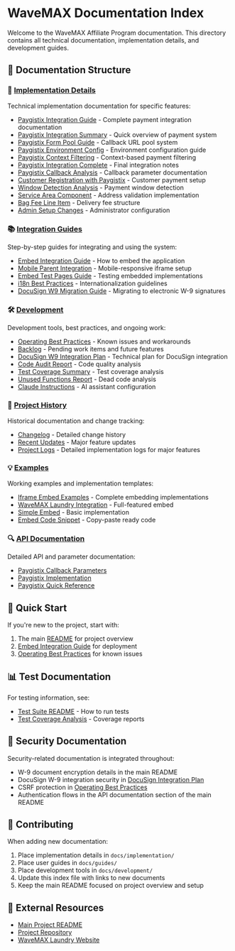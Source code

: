 # WaveMAX Documentation Index

Welcome to the WaveMAX Affiliate Program documentation. This directory contains all technical documentation, implementation details, and development guides.

## 📁 Documentation Structure

### 🔧 [Implementation Details](./implementation/)
Technical implementation documentation for specific features:
- [Paygistix Integration Guide](./implementation/PAYGISTIX_INTEGRATION_GUIDE.md) - Complete payment integration documentation
- [Paygistix Integration Summary](./implementation/PAYGISTIX_INTEGRATION_SUMMARY.md) - Quick overview of payment system
- [Paygistix Form Pool Guide](./implementation/PAYGISTIX_FORM_POOL_GUIDE.md) - Callback URL pool system
- [Paygistix Environment Config](./implementation/PAYGISTIX_ENV_CONFIG.md) - Environment configuration guide
- [Paygistix Context Filtering](./implementation/PAYGISTIX_CONTEXT_FILTERING.md) - Context-based payment filtering
- [Paygistix Integration Complete](./implementation/PAYGISTIX_INTEGRATION_COMPLETE.md) - Final integration notes
- [Paygistix Callback Analysis](./implementation/paygistix-callback-analysis.md) - Callback parameter documentation
- [Customer Registration with Paygistix](./implementation/CUSTOMER_REGISTRATION_PAYGISTIX.md) - Customer payment setup
- [Window Detection Analysis](./implementation/WINDOW_DETECTION_ANALYSIS.md) - Payment window detection
- [Service Area Component](./implementation/service-area-component-complete.md) - Address validation implementation
- [Bag Fee Line Item](./implementation/BAG_FEE_LINE_ITEM.md) - Delivery fee structure
- [Admin Setup Changes](./implementation/ADMIN_SETUP_CHANGES.md) - Administrator configuration

### 📚 [Integration Guides](./guides/)
Step-by-step guides for integrating and using the system:
- [Embed Integration Guide](./guides/embed-integration-guide.md) - How to embed the application
- [Mobile Parent Integration](./guides/mobile-parent-integration-guide.md) - Mobile-responsive iframe setup
- [Embed Test Pages Guide](./guides/embed-test-pages-guide.md) - Testing embedded implementations
- [i18n Best Practices](./guides/i18n-best-practices.md) - Internationalization guidelines
- [DocuSign W9 Migration Guide](./guides/docusign-w9-migration-guide.md) - Migrating to electronic W-9 signatures

### 🛠️ [Development](./development/)
Development tools, best practices, and ongoing work:
- [Operating Best Practices](./development/OPERATING_BEST_PRACTICES.md) - Known issues and workarounds
- [Backlog](./development/BACKLOG.md) - Pending work items and future features
- [DocuSign W9 Integration Plan](./development/docusign-w9-integration-plan.md) - Technical plan for DocuSign integration
- [Code Audit Report](./development/CODE_AUDIT_REPORT.md) - Code quality analysis
- [Test Coverage Summary](./development/test-coverage-final-summary-2025-01-07.md) - Test coverage analysis
- [Unused Functions Report](./development/unused-functions-report.md) - Dead code analysis
- [Claude Instructions](./development/CLAUDE.md) - AI assistant configuration

### 📜 [Project History](./project-history/)
Historical documentation and change tracking:
- [Changelog](./project-history/CHANGELOG.md) - Detailed change history
- [Recent Updates](./project-history/RECENT_UPDATES.md) - Major feature updates
- [Project Logs](../project-logs/) - Detailed implementation logs for major features

### 💡 [Examples](./examples/)
Working examples and implementation templates:
- [Iframe Embed Examples](./examples/README.md) - Complete embedding implementations
- [WaveMAX Laundry Integration](./examples/wavemaxlaundry-iframe-embed.html) - Full-featured embed
- [Simple Embed](./examples/wavemaxlaundry-simple-embed.html) - Basic implementation
- [Embed Code Snippet](./examples/wavemaxlaundry-iframe-code.txt) - Copy-paste ready code

### 🔍 [API Documentation](./paygistix/)
Detailed API and parameter documentation:
- [Paygistix Callback Parameters](./paygistix/paygistix-callback-parameters.md)
- [Paygistix Implementation](./paygistix/paygistix-implementation.md)
- [Paygistix Quick Reference](./paygistix/paygistix-quick-reference.md)

## 🚀 Quick Start

If you're new to the project, start with:
1. The main [README](../README.md) for project overview
2. [Embed Integration Guide](./guides/embed-integration-guide.md) for deployment
3. [Operating Best Practices](./development/OPERATING_BEST_PRACTICES.md) for known issues

## 📊 Test Documentation

For testing information, see:
- [Test Suite README](../tests/README.md) - How to run tests
- [Test Coverage Analysis](../public/coverage-analysis/README.md) - Coverage reports

## 🔐 Security Documentation

Security-related documentation is integrated throughout:
- W-9 document encryption details in the main README
- DocuSign W-9 integration security in [DocuSign Integration Plan](./development/docusign-w9-integration-plan.md)
- CSRF protection in [Operating Best Practices](./development/OPERATING_BEST_PRACTICES.md)
- Authentication flows in the API documentation section of the main README

## 📝 Contributing

When adding new documentation:
1. Place implementation details in `docs/implementation/`
2. Place user guides in `docs/guides/`
3. Place development tools in `docs/development/`
4. Update this index file with links to new documents
5. Keep the main README focused on project overview and setup

## 🔗 External Resources

- [Main Project README](../README.md)
- [Project Repository](https://github.com/yourusername/wavemax-affiliate-program)
- [WaveMAX Laundry Website](https://wavemaxlaundry.com)